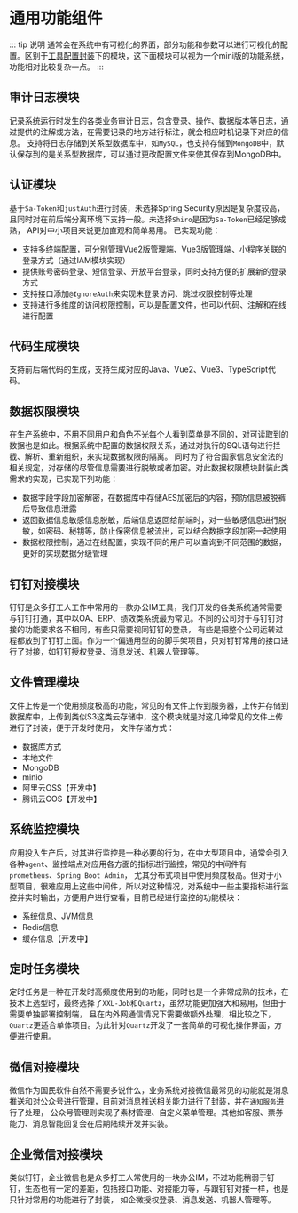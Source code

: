 # 通用功能组件
::: tip 说明
通常会在系统中有可视化的界面，部分功能和参数可以进行可视化的配置。区别于[工具配置封装](工具配置封装.md)下的模块，这下面模块可以视为一个mini版的功能系统，功能相对比较复杂一点。
:::
## 审计日志模块
记录系统运行时发生的各类业务审计日志，包含登录、操作、数据版本等日志，通过提供的注解或方法，在需要记录的地方进行标注，就会相应时机记录下对应的信息。
支持将日志存储到关系型数据库中，如`MySQL`，也支持存储到`MongoDB`中，默认保存到的是关系型数据库，可以通过更改配置文件来使其保存到MongoDB中。
## 认证模块
基于`Sa-Token`和`justAuth`进行封装，未选择Spring Security原因是复杂度较高，且同时对在前后端分离环境下支持一般。未选择`Shiro`是因为`Sa-Token`已经足够成熟，
API对中小项目来说更加直观和简单易用。
已实现功能：
- 支持多终端配置，可分别管理Vue2版管理端、Vue3版管理端、小程序关联的登录方式（通过IAM模块实现）
- 提供账号密码登录、短信登录、开放平台登录，同时支持方便的扩展新的登录方式
- 支持接口添加`@IgnoreAuth`来实现未登录访问、跳过权限控制等处理
- 支持进行多维度的访问权限控制，可以是配置文件，也可以代码、注解和在线进行配置
## 代码生成模块
支持前后端代码的生成，支持生成对应的Java、Vue2、Vue3、TypeScript代码。
## 数据权限模块
在生产系统中，不用不同用户和角色不光每个人看到菜单是不同的，对可读取到的数据也是如此。根据系统中配置的数据权限关系，通过对执行的SQL语句进行拦截、解析、重新组织，来实现数据权限的隔离。
同时为了符合国家信息安全法的相关规定，对存储的尽管信息需要进行脱敏或者加密。对此数据权限模块封装此类需求的实现，已实现下列功能：
- 数据字段字段加密解密，在数据库中存储AES加密后的内容，预防信息被脱裤后导致信息泄露
- 返回数据信息敏感信息脱敏，后端信息返回给前端时，对一些敏感信息进行脱敏，如密码、秘钥等，防止保密信息被流出，可以结合数据字段加密一起使用
- 数据权限控制，通过在线配置，实现不同的用户可以查询到不同范围的数据，更好的实现数据分级管理
## 钉钉对接模块
钉钉是众多打工人工作中常用的一款办公IM工具，我们开发的各类系统通常需要与钉钉打通，其中以OA、ERP、绩效类系统最为常见。不同的公司对于与钉钉对接的功能要求各不相同，有些只需要视同钉钉的登录，
有些是把整个公司运转过程都放到了钉钉上面。作为一个偏通用型的的脚手架项目，只对钉钉常用的接口进行了对接，如钉钉授权登录、消息发送、机器人管理等。
## 文件管理模块
文件上传是一个使用频度极高的功能，常见的有文件上传到服务器，上传并存储到数据库中，上传到类似S3这类云存储中，这个模块就是对这几种常见的文件上传进行了封装，便于开发时使用，
文件存储方式：
- 数据库方式
- 本地文件
- MongoDB
- minio
- 阿里云OSS【开发中】
- 腾讯云COS【开发中】
## 系统监控模块
应用投入生产后，对其进行监控是一种必要的行为，在中大型项目中，通常会引入各种`agent`、监控端点对应用各方面的指标进行监控，常见的中间件有`prometheus`、`Spring Boot Admin`，
尤其分布式项目中使用频度极高。但对于小型项目，很难应用上这些中间件，所以对这种情况，对系统中一些主要指标进行监控并实时输出，方便用户进行查看，目前已经进行监控的功能模块：
- 系统信息、JVM信息
- Redis信息
- 缓存信息【开发中】
## 定时任务模块
定时任务是一种在开发时高频度使用到的功能，同时也是一个非常成熟的技术，在技术上选型时，最终选择了`XXL-Job`和`Quartz`，虽然功能更加强大和易用，但由于需要单独部署控制端，
且在内外网通信情况下需要做额外处理，相比较之下，`Quartz`更适合单体项目。为此针对`Quartz`开发了一套简单的可视化操作界面，方便进行使用。
## 微信对接模块
微信作为国民软件自然不需要多说什么，业务系统对接微信最常见的功能就是消息推送和对公众号进行管理，目前对消息推送相关能力进行了封装，并在`通知服务`进行了处理，
公众号管理则实现了素材管理、自定义菜单管理。其他如客服、票券能力、消息智能回复会在后期陆续开发并实装。
## 企业微信对接模块
类似钉钉，企业微信也是众多打工人常使用的一块办公IM，不过功能稍弱于钉钉，生态也有一定的差距，包括接口功能、对接能力等，与跟钉钉对接一样，也是只针对常用的功能进行了封装，
如企微授权登录、消息发送、机器人管理等。

